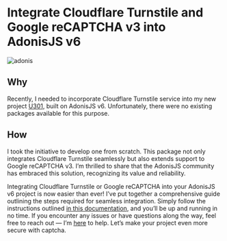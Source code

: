 
# Integrate Cloudflare Turnstile and Google reCAPTCHA v3 into AdonisJS v6

![adonis](/images/adonis.png)

## Why
Recently, I needed to incorporate Cloudflare Turnstile service into my new project [U301](https://u301.com/), built on AdonisJS v6. Unfortunately, there were no existing packages available for this purpose. 

## How
I took the initiative to develop one from scratch. This package not only integrates Cloudflare Turnstile seamlessly but also extends support to Google reCAPTCHA v3. I’m thrilled to share that the AdonisJS community has embraced this solution, recognizing its value and reliability.

Integrating Cloudflare Turnstile or Google reCAPTCHA into your AdonisJS v6 project is now easier than ever! I’ve put together a comprehensive guide outlining the steps required for seamless integration. Simply follow the instructions outlined [in this documentation](https://packages.adonisjs.com/packages/adonis-captcha-guard), and you’ll be up and running in no time. If you encounter any issues or have questions along the way, feel free to reach out — I’m [here](https://github.com/monojson/adonis-captcha-guard/issues) to help. Let’s make your project even more secure with captcha.